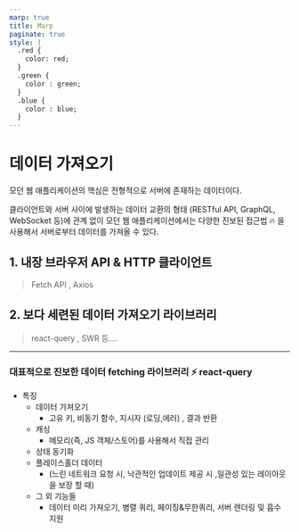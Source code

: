 ```yaml
---
marp: true
title: Marp
paginate: true
style: |
  .red {
    color: red;
  }
  .green {
    color : green;
  }
  .blue {
    color : blue;
  }
---
```


# 데이터 가져오기

모던 웹 애플리케이션의 핵심은 전형적으로 서버에 존재하는 데이터이다.

클라이언트와 서버 사이에 발생하는 데이터 교환의 형태 (RESTful API, GraphQL, WebSocket 등)에 관계 없이 모던 웹 애플리케이션에서는 <span class="red">다양한 진보된 접근법 🔥 </span>을 사용해서 서버로부터 데이터를 가져올 수 있다.

## 1. 내장 브라우저 API & HTTP 클라이언트

> Fetch API , Axios

## 2. 보다 세련된 데이터 가져오기 라이브러리

> react-query , SWR 등....

---

### 대표적으로 진보한 데이터 fetching 라이브러리 ⚡️ react-query

- 특징
  - 데이터 가져오기
    - 고유 키, 비동기 함수, 지시자 (로딩,에러) , 결과 반환
  - 캐싱
    - 메모리(즉, JS 객체/스토어)를 사용해서 직접 관리
  - 상태 동기화
  - 플레이스홀더 데이터
    - (느린 네트워크 요청 시, 낙관적인 업데이트 제공 시 ,일관성 있는 레이아웃을 보장 할 때)
  - 그 외 기능들
    - 데이터 미리 가져오기, 병렬 쿼리, 페이징&무한쿼리, 서버 렌더링 및 흡수 지원
